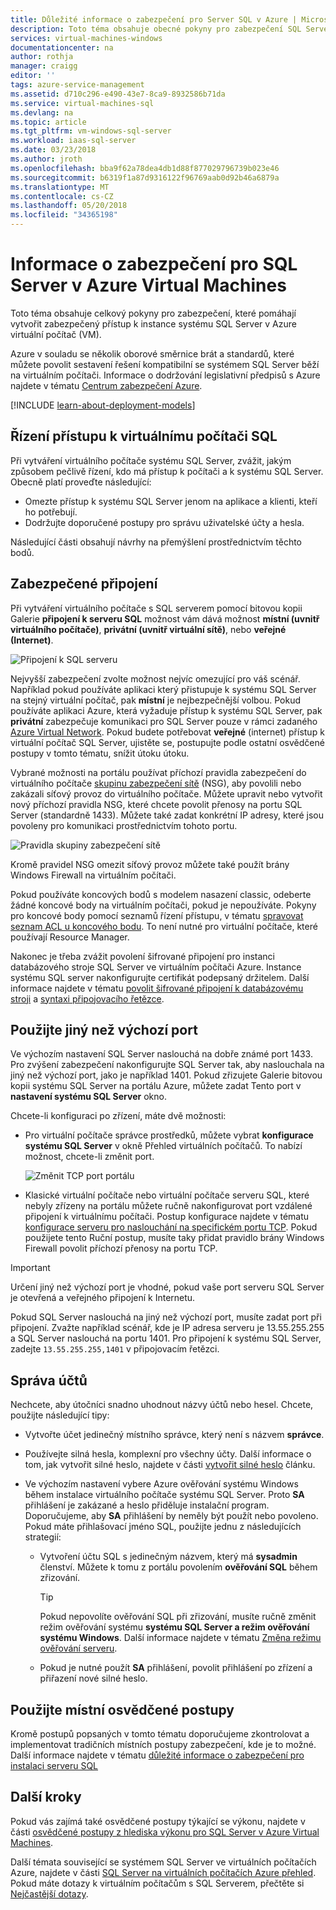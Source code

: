 ```yaml
---
title: Důležité informace o zabezpečení pro Server SQL v Azure | Microsoft Docs
description: Toto téma obsahuje obecné pokyny pro zabezpečení SQL Server běžící virtuálním počítači Azure.
services: virtual-machines-windows
documentationcenter: na
author: rothja
manager: craigg
editor: ''
tags: azure-service-management
ms.assetid: d710c296-e490-43e7-8ca9-8932586b71da
ms.service: virtual-machines-sql
ms.devlang: na
ms.topic: article
ms.tgt_pltfrm: vm-windows-sql-server
ms.workload: iaas-sql-server
ms.date: 03/23/2018
ms.author: jroth
ms.openlocfilehash: bba9f62a78dea4db1d88f877029796739b023e46
ms.sourcegitcommit: b6319f1a87d9316122f96769aab0d92b46a6879a
ms.translationtype: MT
ms.contentlocale: cs-CZ
ms.lasthandoff: 05/20/2018
ms.locfileid: "34365198"
---
```

# <a name="security-considerations-for-sql-server-in-azure-virtual-machines"></a>Informace o zabezpečení pro SQL Server v Azure Virtual Machines

Toto téma obsahuje celkový pokyny pro zabezpečení, které pomáhají vytvořit zabezpečený přístup k instance systému SQL Server v Azure virtuální počítač (VM).

Azure v souladu se několik oborové směrnice brát a standardů, které můžete povolit sestavení řešení kompatibilní se systémem SQL Server běží na virtuálním počítači. Informace o dodržování legislativní předpisů s Azure najdete v tématu [Centrum zabezpečení Azure](https://azure.microsoft.com/support/trust-center/).

[!INCLUDE [learn-about-deployment-models](../../../../includes/learn-about-deployment-models-both-include.md)]

## <a name="control-access-to-the-sql-vm"></a>Řízení přístupu k virtuálnímu počítači SQL

Při vytváření virtuálního počítače systému SQL Server, zvážit, jakým způsobem pečlivě řízení, kdo má přístup k počítači a k systému SQL Server. Obecně platí proveďte následující:

- Omezte přístup k systému SQL Server jenom na aplikace a klienti, kteří ho potřebují.
- Dodržujte doporučené postupy pro správu uživatelské účty a hesla.

Následující části obsahují návrhy na přemýšlení prostřednictvím těchto bodů.

## <a name="secure-connections"></a>Zabezpečené připojení

Při vytváření virtuálního počítače s SQL serverem pomocí bitovou kopii Galerie **připojení k serveru SQL** možnost vám dává možnost **místní (uvnitř virtuálního počítače)**, **privátní (uvnitř virtuální sítě)**, nebo **veřejné (Internet)**.

![Připojení k SQL serveru](./media/virtual-machines-windows-sql-security/sql-vm-connectivity-option.png)

Nejvyšší zabezpečení zvolte možnost nejvíc omezující pro váš scénář. Například pokud používáte aplikaci který přistupuje k systému SQL Server na stejný virtuální počítač, pak **místní** je nejbezpečnější volbou. Pokud používáte aplikaci Azure, která vyžaduje přístup k systému SQL Server, pak **privátní** zabezpečuje komunikaci pro SQL Server pouze v rámci zadaného [Azure Virtual Network](../../../virtual-network/virtual-networks-overview.md). Pokud budete potřebovat **veřejné** (internet) přístup k virtuální počítač SQL Server, ujistěte se, postupujte podle ostatní osvědčené postupy v tomto tématu, snížit útoku útoku.

Vybrané možnosti na portálu používat příchozí pravidla zabezpečení do virtuálního počítače [skupinu zabezpečení sítě](../../../virtual-network/security-overview.md) (NSG), aby povolili nebo zakázali síťový provoz do virtuálního počítače. Můžete upravit nebo vytvořit nový příchozí pravidla NSG, které chcete povolit přenosy na portu SQL Server (standardně 1433). Můžete také zadat konkrétní IP adresy, které jsou povoleny pro komunikaci prostřednictvím tohoto portu.

![Pravidla skupiny zabezpečení sítě](./media/virtual-machines-windows-sql-security/sql-vm-network-security-group-rules.png)

Kromě pravidel NSG omezit síťový provoz můžete také použít brány Windows Firewall na virtuálním počítači.

Pokud používáte koncových bodů s modelem nasazení classic, odeberte žádné koncové body na virtuálním počítači, pokud je nepoužíváte. Pokyny pro koncové body pomocí seznamů řízení přístupu, v tématu [spravovat seznam ACL u koncového bodu](../classic/setup-endpoints.md#manage-the-acl-on-an-endpoint). To není nutné pro virtuální počítače, které používají Resource Manager.

Nakonec je třeba zvážit povolení šifrované připojení pro instanci databázového stroje SQL Server ve virtuálním počítači Azure. Instance systému SQL server nakonfigurujte certifikát podepsaný držitelem. Další informace najdete v tématu [povolit šifrované připojení k databázovému stroji](https://docs.microsoft.com/sql/database-engine/configure-windows/enable-encrypted-connections-to-the-database-engine) a [syntaxi připojovacího řetězce](https://msdn.microsoft.com/library/ms254500.aspx).

## <a name="use-a-non-default-port"></a>Použijte jiný než výchozí port

Ve výchozím nastavení SQL Server naslouchá na dobře známé port 1433. Pro zvýšení zabezpečení nakonfigurujte SQL Server tak, aby naslouchala na jiný než výchozí port, jako je například 1401. Pokud zřizujete Galerie bitovou kopii systému SQL Server na portálu Azure, můžete zadat Tento port v **nastavení systému SQL Server** okno.

Chcete-li konfiguraci po zřízení, máte dvě možnosti:

- Pro virtuální počítače správce prostředků, můžete vybrat **konfigurace systému SQL Server** v okně Přehled virtuálních počítačů. To nabízí možnost, chcete-li změnit port.

  ![Změnit TCP port portálu](./media/virtual-machines-windows-sql-security/sql-vm-change-tcp-port.png)

- Klasické virtuální počítače nebo virtuální počítače serveru SQL, které nebyly zřízeny na portálu můžete ručně nakonfigurovat port vzdálené připojení k virtuálnímu počítači. Postup konfigurace najdete v tématu [konfigurace serveru pro naslouchání na specifickém portu TCP](https://docs.microsoft.com/sql/database-engine/configure-windows/configure-a-server-to-listen-on-a-specific-tcp-port). Pokud použijete tento Ruční postup, musíte taky přidat pravidlo brány Windows Firewall povolit příchozí přenosy na portu TCP.

> [!IMPORTANT]
> Určení jiný než výchozí port je vhodné, pokud vaše port serveru SQL Server je otevřená a veřejného připojení k Internetu.

Pokud SQL Server naslouchá na jiný než výchozí port, musíte zadat port při připojení. Zvažte například scénář, kde je IP adresa serveru je 13.55.255.255 a SQL Server naslouchá na portu 1401. Pro připojení k systému SQL Server, zadejte `13.55.255.255,1401` v připojovacím řetězci.

## <a name="manage-accounts"></a>Správa účtů

Nechcete, aby útočníci snadno uhodnout názvy účtů nebo hesel. Chcete, použijte následující tipy:

- Vytvořte účet jedinečný místního správce, který není s názvem **správce**.

- Používejte silná hesla, komplexní pro všechny účty. Další informace o tom, jak vytvořit silné heslo, najdete v části [vytvořit silné heslo](https://support.microsoft.com/instantanswers/9bd5223b-efbe-aa95-b15a-2fb37bef637d/create-a-strong-password) článku.

- Ve výchozím nastavení vybere Azure ověřování systému Windows během instalace virtuálního počítače systému SQL Server. Proto **SA** přihlášení je zakázané a heslo přiděluje instalační program. Doporučujeme, aby **SA** přihlášení by neměly být použít nebo povoleno. Pokud máte přihlašovací jméno SQL, použijte jednu z následujících strategií:

  - Vytvoření účtu SQL s jedinečným názvem, který má **sysadmin** členství. Můžete k tomu z portálu povolením **ověřování SQL** během zřizování.

    > [!TIP] 
    > Pokud nepovolíte ověřování SQL při zřizování, musíte ručně změnit režim ověřování systému **systému SQL Server a režim ověřování systému Windows**. Další informace najdete v tématu [Změna režimu ověřování serveru](https://docs.microsoft.com/sql/database-engine/configure-windows/change-server-authentication-mode).

  - Pokud je nutné použít **SA** přihlášení, povolit přihlášení po zřízení a přiřazení nové silné heslo.

## <a name="follow-on-premises-best-practices"></a>Použijte místní osvědčené postupy

Kromě postupů popsaných v tomto tématu doporučujeme zkontrolovat a implementovat tradičních místních postupy zabezpečení, kde je to možné. Další informace najdete v tématu [důležité informace o zabezpečení pro instalaci serveru SQL](https://docs.microsoft.com/sql/sql-server/install/security-considerations-for-a-sql-server-installation)

## <a name="next-steps"></a>Další kroky

Pokud vás zajímá také osvědčené postupy týkající se výkonu, najdete v části [osvědčené postupy z hlediska výkonu pro SQL Server v Azure Virtual Machines](virtual-machines-windows-sql-performance.md).

Další témata související se systémem SQL Server ve virtuálních počítačích Azure, najdete v části [SQL Server na virtuálních počítačích Azure přehled](virtual-machines-windows-sql-server-iaas-overview.md). Pokud máte dotazy k virtuálním počítačům s SQL Serverem, přečtěte si [Nejčastější dotazy](virtual-machines-windows-sql-server-iaas-faq.md).

